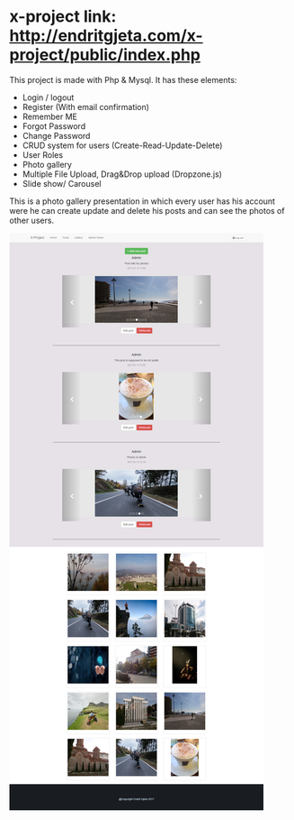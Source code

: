 # x-project   link: http://endritgjeta.com/x-project/public/index.php 
This project is made with Php & Mysql.
It has these elements:

- Login / logout
- Register (With email confirmation)
- Remember ME
- Forgot Password
- Change Password
- CRUD system for users (Create-Read-Update-Delete)
- User Roles
- Photo gallery
- Multiple File Upload, Drag&Drop upload (Dropzone.js)
- Slide show/ Carousel

This is a photo gallery presentation in which every user has his account were he can create update and delete his posts and can see the photos of other users. 

 <img src= "https://github.com/endrit91/x-project/blob/master/x-project.png"></img> 

 
